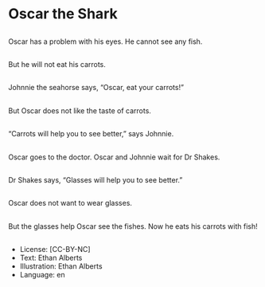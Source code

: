 # Oscar the Shark

##
Oscar has a problem
with his eyes.
He cannot see any fish.

##
But he will not eat his
carrots.

##
Johnnie the seahorse
says, “Oscar, eat your
carrots!”

##
But Oscar does not like
the taste of carrots.

##
“Carrots will help you to
see better,” says
Johnnie.

##
Oscar goes to the
doctor.
Oscar and Johnnie wait
for Dr Shakes.

##
Dr Shakes says,
“Glasses will help you
to see better.”

##
Oscar does not want to
wear glasses.

##
But the glasses help
Oscar see the fishes.
Now he eats his carrots
with fish!

##
* License: [CC-BY-NC]
* Text: Ethan Alberts
* Illustration: Ethan Alberts
* Language: en

